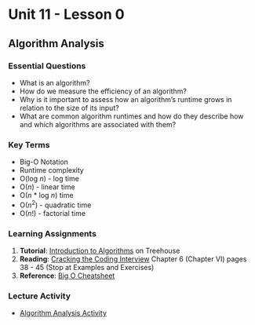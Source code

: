 # Unit 11 - Lesson 0
## Algorithm Analysis

### Essential Questions
* What is an algorithm?
* How do we measure the efficiency of an algorithm?
* Why is it important to assess how an algorithm’s runtime grows in relation to the size of its input?
* What are common algorithm runtimes and how do they describe how and which algorithms are associated with them?

### Key Terms
* Big-O Notation
* Runtime complexity
* O(log _n_) - log time
* O(_n_) - linear time
* O(_n_ * log _n_) time
* O(_n_<sup>2</sup>) - quadratic time
* O(_n_!) - factorial time

### Learning Assignments
1. **Tutorial**: [Introduction to Algorithms](https://teamtreehouse.com/library/introduction-to-algorithms) on Treehouse
2. **Reading**: [Cracking the Coding Interview](http://englishonlineclub.com/pdf/Cracking%20the%20Coding%20Interview%20-%20189%20Programming%20Questions%20and%20Solutions%20(6th%20Edition)%20[EnglishOnlineClub.com].pdf) Chapter 6 (Chapter VI) pages 38 - 45 (Stop at Examples and Exercises)
3. **Reference**: [Big O Cheatsheet](https://www.bigocheatsheet.com/)

### Lecture Activity
* [Algorithm Analysis Activity](https://github.com/The-Marcy-Lab-School/se-unit-11/blob/master/lesson-0-big-o/algorithm_exploration_activity.ipynb)